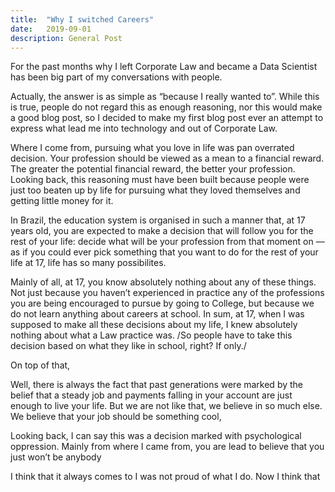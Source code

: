 ```yaml
---
title:  "Why I switched Careers"
date:   2019-09-01
description: General Post
---
```


For the past months why I left Corporate Law and became a Data Scientist has been big part of my conversations with people. 

Actually, the answer is as simple as “because I really wanted to”. While this is true, people do not regard this as enough reasoning, nor this would make a good blog post, so I decided to make my first blog post ever an attempt to express what lead me into technology and out of Corporate Law.

Where I come from, pursuing what you love in life was pan overrated decision. Your profession should be viewed as a mean to a financial reward. The greater the potential financial reward, the better your profession. Looking back, this reasoning must have been built because people were just too beaten up by life for pursuing what they loved themselves and getting little money for it. 

In Brazil, the education system is organised in such a manner that, at 17 years old, you are expected to make a decision that will follow you for the rest of your life: decide what will be your profession from that moment on — as if you could ever pick something that you want to do for the rest of your life at 17, life has so many possibilites. 

Mainly of all, at 17, you know absolutely nothing about any of these things. Not just because you haven’t experienced in practice any of the professions you are being encouraged to pursue by going to College, but because we do not learn anything about careers at school. In sum, at 17, when I was supposed to make all these decisions about my life, I knew absolutely nothing about what a Law practice was. /So people have to take this decision based on what they like in school, right? If only./

On top of that, 

Well, there is always the fact that past generations were marked by the belief that a steady job and payments falling in your account are just enough to live your life. But we are not like that, we believe in so much else. We believe that your job should be something cool, 

Looking back, I can say this was a decision marked with psychological oppression. Mainly from where I came from, you are lead to believe that you just won’t be anybody   

I think that it always comes to I was not proud of what I do. Now I think that 